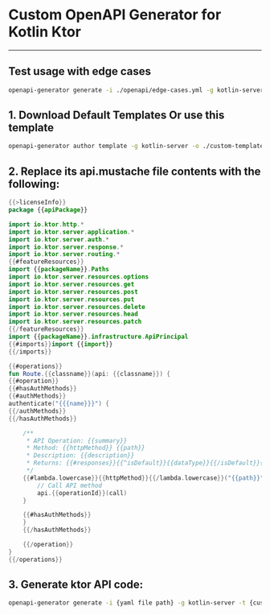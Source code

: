 # Custom OpenAPI Generator for Kotlin Ktor

---

## **Test usage with edge cases**

```bash
openapi-generator generate -i ./openapi/edge-cases.yml -g kotlin-server -t ./custom-template -o ./generated
```

## **1. Download Default Templates Or use this template**

```bash
openapi-generator author template -g kotlin-server -o ./custom-template
```

## **2. Replace its api.mustache file contents with the following:**

```kotlin
{{>licenseInfo}}
package {{apiPackage}}

import io.ktor.http.*
import io.ktor.server.application.*
import io.ktor.server.auth.*
import io.ktor.server.response.*
import io.ktor.server.routing.*
{{#featureResources}}
import {{packageName}}.Paths
import io.ktor.server.resources.options
import io.ktor.server.resources.get
import io.ktor.server.resources.post
import io.ktor.server.resources.put
import io.ktor.server.resources.delete
import io.ktor.server.resources.head
import io.ktor.server.resources.patch
{{/featureResources}}
import {{packageName}}.infrastructure.ApiPrincipal
{{#imports}}import {{import}}
{{/imports}}

{{#operations}}
fun Route.{{classname}}(api: {{classname}}) {
{{#operation}}
{{#hasAuthMethods}}
{{#authMethods}}
authenticate("{{{name}}}") {
{{/authMethods}}
{{/hasAuthMethods}}

    /**
     * API Operation: {{summary}}
     * Method: {{httpMethod}} {{path}}
     * Description: {{description}}
     * Returns: {{#responses}}{{^isDefault}}{{dataType}}{{/isDefault}}{{/responses}}
     */
    {{#lambda.lowercase}}{{httpMethod}}{{/lambda.lowercase}}("{{path}}") {
        // Call API method
        api.{{operationId}}(call)
    }

    {{#hasAuthMethods}}
    }
    {{/hasAuthMethods}}

    {{/operation}}
}
{{/operations}}
```

## **3. Generate ktor API code:**

```bash
openapi-generator generate -i {yaml file path} -g kotlin-server -t {custom template path} -o {path for generation}

```